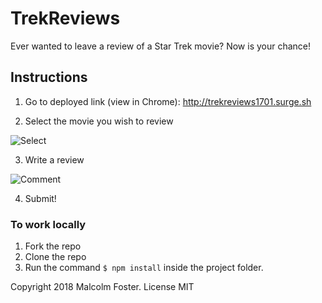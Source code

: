 # TrekReviews

Ever wanted to leave a review of a Star Trek movie?  Now is your chance!

## Instructions

1. Go to deployed link (view in Chrome): http://trekreviews1701.surge.sh

2. Select the movie you wish to review

![Select](https://user-images.githubusercontent.com/30170592/38263647-d7ecd486-372d-11e8-8c85-e36943681d4d.png)

3. Write a review

![Comment](https://user-images.githubusercontent.com/30170592/38263770-312530d4-372e-11e8-8803-cf48cf5b60e0.png)

4. Submit!


### To work locally

1. Fork the repo
2. Clone the repo
3. Run the command `$ npm install` inside the project folder.

Copyright 2018 Malcolm Foster.  License MIT
